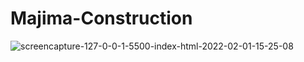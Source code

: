 # Majima-Construction

<img src="https://i.ibb.co/xggZ0TN/screencapture-127-0-0-1-5500-index-html-2022-02-01-15-25-08.png" alt="screencapture-127-0-0-1-5500-index-html-2022-02-01-15-25-08" border="0">

